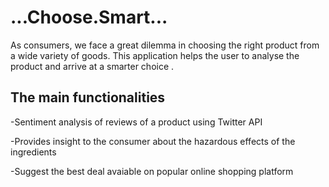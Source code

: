 # ...Choose.Smart... #


As consumers, we face a great dilemma in choosing the right product from a wide variety of goods. This application helps the user to analyse the product and arrive at a smarter choice . 

## The main functionalities ##
-Sentiment analysis of reviews of a product using Twitter API

-Provides insight to the consumer about the hazardous effects of the ingredients 

-Suggest the best deal avaiable on popular online shopping platform
